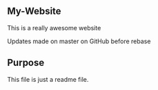 ## My-Website

This is a really awesome website

Updates made on master on GitHub before rebase

## Purpose

This file is just a readme file.
